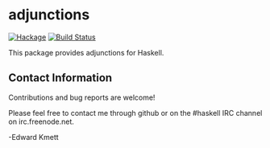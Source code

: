 adjunctions
==========

[![Hackage](https://img.shields.io/hackage/v/adjunctions.svg)](https://hackage.haskell.org/package/adjunctions) [![Build Status](https://secure.travis-ci.org/ekmett/adjunctions.png?branch=master)](http://travis-ci.org/ekmett/adjunctions)

This package provides adjunctions for Haskell.

Contact Information
-------------------

Contributions and bug reports are welcome!

Please feel free to contact me through github or on the #haskell IRC channel on irc.freenode.net.

-Edward Kmett
